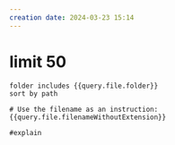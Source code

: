 ```yaml
---
creation date: 2024-03-23 15:14
---
```


# limit 50

```tasks
folder includes {{query.file.folder}}
sort by path

# Use the filename as an instruction:
{{query.file.filenameWithoutExtension}}

#explain
```
